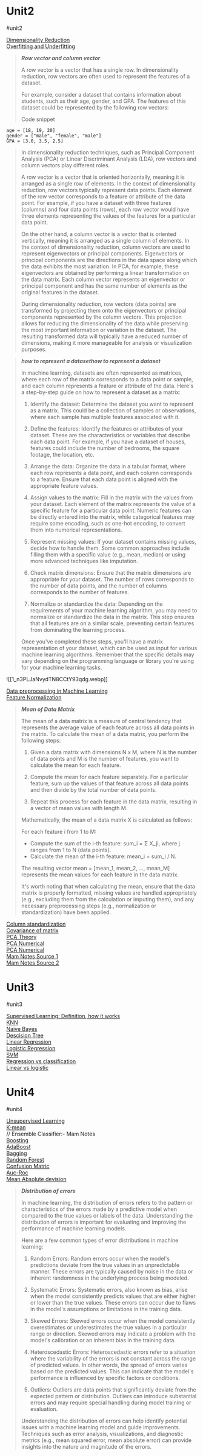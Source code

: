 
# Unit2
#unit2 

[Dimensionality Reduction](https://www.geeksforgeeks.org/dimensionality-reduction/)  
[Overfitting and Underfitting](https://www.geeksforgeeks.org/underfitting-and-overfitting-in-machine-learning/)  

> ***Row vector and column vector***
>
>   
> A row vector is a vector that has a single row. In dimensionality reduction, row vectors are often used to represent the features of a dataset.
>
> For example, consider a dataset that contains information about students, such as their age, gender, and GPA. The features of this dataset could be represented by the following row vectors:
>
> Code snippet
```
age = [18, 19, 20]
gender = ["male", "female", "male"]
GPA = [3.0, 3.5, 2.5]
```
>
> In dimensionality reduction techniques, such as Principal Component Analysis (PCA) or Linear Discriminant Analysis (LDA), row vectors and column vectors play different roles.
>
> A row vector is a vector that is oriented horizontally, meaning it is arranged as a single row of elements. In the context of dimensionality reduction, row vectors typically represent data points. Each element of the row vector corresponds to a feature or attribute of the data point. For example, if you have a dataset with three features (columns) and four data points (rows), each row vector would have three elements representing the values of the features for a particular data point.
>
> On the other hand, a column vector is a vector that is oriented vertically, meaning it is arranged as a single column of elements. In the context of dimensionality reduction, column vectors are used to represent eigenvectors or principal components. Eigenvectors or principal components are the directions in the data space along which the data exhibits the most variation. In PCA, for example, these eigenvectors are obtained by performing a linear transformation on the data matrix. Each column vector represents an eigenvector or principal component and has the same number of elements as the original features in the dataset.
>
>  During dimensionality reduction, row vectors (data points) are transformed by projecting them onto the eigenvectors or principal components represented by the column vectors. This projection allows for reducing the dimensionality of the data while preserving the most important information or variation in the dataset. The resulting transformed data will typically have a reduced number of dimensions, making it more manageable for analysis or visualization purposes.


>***how to represent a datasethow to represent a dataset***
>
>In machine learning, datasets are often represented as matrices, where each row of the matrix corresponds to a data point or sample, and each column represents a feature or attribute of the data. Here's a step-by-step guide on how to represent a dataset as a matrix:
>  
>  1. Identify the dataset: Determine the dataset you want to represent as a matrix. This could be a collection of samples or observations, where each sample has multiple features associated with it.
>  
>  2. Define the features: Identify the features or attributes of your dataset. These are the characteristics or variables that describe each data point. For example, if you have a dataset of houses, features could include the number of bedrooms, the square footage, the location, etc.
>  
>  3. Arrange the data: Organize the data in a tabular format, where each row represents a data point, and each column corresponds to a feature. Ensure that each data point is aligned with the appropriate feature values.
>  
>  4. Assign values to the matrix: Fill in the matrix with the values from your dataset. Each element of the matrix represents the value of a specific feature for a particular data point. Numeric features can be directly entered into the matrix, while categorical features may require some encoding, such as one-hot encoding, to convert them into numerical representations.
>  
>  5. Represent missing values: If your dataset contains missing values, decide how to handle them. Some common approaches include filling them with a specific value (e.g., mean, median) or using more advanced techniques like imputation.
>  
>  6. Check matrix dimensions: Ensure that the matrix dimensions are appropriate for your dataset. The number of rows corresponds to the number of data points, and the number of columns corresponds to the number of features.
>  
>  7. Normalize or standardize the data: Depending on the requirements of your machine learning algorithm, you may need to normalize or standardize the data in the matrix. This step ensures that all features are on a similar scale, preventing certain features from dominating the learning process.
>
>  Once you've completed these steps, you'll have a matrix representation of your dataset, which can be used as input for various machine learning algorithms. Remember that the specific details may vary depending on the programming language or library you're using for your machine learning tasks.


![[1_n3PLJaNvydTN8CCtY93qdg.webp]]

[Data preprocessing in Machine Learning](https://www.javatpoint.com/data-preprocessing-machine-learning)  
[Feature Normalization](https://www.javatpoint.com/normalization-in-machine-learning)  
> ***Mean of Data Matrix***
> 
> The mean of a data matrix is a measure of central tendency that represents the average value of each feature across all data points in the matrix. To calculate the mean of a data matrix, you perform the following steps:
>  
>  1. Given a data matrix with dimensions N x M, where N is the number of data points and M is the number of features, you want to calculate the mean for each feature.
>  
>  2. Compute the mean for each feature separately. For a particular feature, sum up the values of that feature across all data points and then divide by the total number of data points.
>  
>  3. Repeat this process for each feature in the data matrix, resulting in a vector of mean values with length M.
>  
>  Mathematically, the mean of a data matrix X is calculated as follows:
>  
>  For each feature i from 1 to M:
>  - Compute the sum of the i-th feature: sum_i = Σ X_ji, where j ranges from 1 to N (data points).
>  - Calculate the mean of the i-th feature: mean_i = sum_i / N.
>
> The resulting vector mean = [mean_1, mean_2, ..., mean_M] represents the mean values for each feature in the data matrix.
>
>  It's worth noting that when calculating the mean, ensure that the data matrix is properly formatted, missing values are handled appropriately (e.g., excluding them from the calculation or imputing them), and any necessary preprocessing steps (e.g., normalization or standardization) have been applied.


[Column standardization](https://medium.com/@jalesh.j/column-normalization-and-column-standardization-in-machine-learning-e056501056b)  
[Covariance of matrix](https://www.geeksforgeeks.org/covariance-matrix/)  
[PCA Theory](https://www.geeksforgeeks.org/ml-principal-component-analysispca/)  
[PCA Numerical](https://www.youtube.com/watch?v=v5vEP9HgdZM)  
[PCA Numerical](https://youtu.be/MLaJbA82nzk)  
[Mam Notes Source 1](https://dugamakash.medium.com/dimensionality-reduction-zero-to-hero-part-i-2a821ad80099)  
[Mam Notes Source 2](https://dugamakash.medium.com/dimensionality-reduction-zero-to-hero-part-ii-747bb1ff4012)  


# Unit3
#unit3 

[Supervised Learning: Definition, how it works](https://www.javatpoint.com/supervised-machine-learning)  
[KNN](https://www.javatpoint.com/k-nearest-neighbor-algorithm-for-machine-learning)  
[Naive Bayes](https://www.javatpoint.com/machine-learning-naive-bayes-classifier)  
[Descision Tree](https://www.javatpoint.com/machine-learning-decision-tree-classification-algorithm)  
[Linear Regression](https://www.javatpoint.com/linear-regression-in-machine-learning)  
[Logistic Regression](https://www.javatpoint.com/logistic-regression-in-machine-learning)  
[SVM](https://www.javatpoint.com/machine-learning-support-vector-machine-algorithm)  
[Regression vs classification](https://www.javatpoint.com/regression-vs-classification-in-machine-learning)  
[Linear vs logistic](https://www.javatpoint.com/linear-regression-vs-logistic-regression-in-machine-learning)  

# Unit4
#unit4

[Unsupervised Learning](https://www.javatpoint.com/unsupervised-machine-learning)  
[K-mean](https://www.javatpoint.com/k-means-clustering-algorithm-in-machine-learning)  
// Ensemble Classifier:- Mam Notes  
[Boosting](https://www.javatpoint.com/what-is-boosting-in-data-mining)  
[AdaBoost](https://www.analyticsvidhya.com/blog/2021/09/adaboost-algorithm-a-complete-guide-for-beginners/)  
[Bagging](https://www.simplilearn.com/tutorials/machine-learning-tutorial/bagging-in-machine-learning)  
[Random Forest](https://www.javatpoint.com/machine-learning-random-forest-algorithm)  
[Confusion Matric](https://www.javatpoint.com/confusion-matrix-in-machine-learning)  
[Auc-Roc](https://www.analyticsvidhya.com/blog/2019/08/11-important-model-evaluation-error-metrics/#Types_of_Predictive_Models)  
[Mean Absolute devision](https://www.geeksforgeeks.org/mean-absolute-deviation/)  

> ***Distribution of errors***
> 
> In machine learning, the distribution of errors refers to the pattern or characteristics of the errors made by a predictive model when compared to the true values or labels of the data. Understanding the distribution of errors is important for evaluating and improving the performance of machine learning models.
>  
>  Here are a few common types of error distributions in machine learning:
>  
>  1. Random Errors: Random errors occur when the model's predictions deviate from the true values in an unpredictable manner. These errors are typically caused by noise in the data or inherent randomness in the underlying process being modeled.
>  
>  2. Systematic Errors: Systematic errors, also known as bias, arise when the model consistently predicts values that are either higher or lower than the true values. These errors can occur due to flaws in the model's assumptions or limitations in the training data.
>  
>  3. Skewed Errors: Skewed errors occur when the model consistently overestimates or underestimates the true values in a particular range or direction. Skewed errors may indicate a problem with the model's calibration or an inherent bias in the training data.
>  
>  4. Heteroscedastic Errors: Heteroscedastic errors refer to a situation where the variability of the errors is not constant across the range of predicted values. In other words, the spread of errors varies based on the predicted values. This can indicate that the model's performance is influenced by specific factors or conditions.
>  
>  5. Outliers: Outliers are data points that significantly deviate from the expected pattern or distribution. Outliers can introduce substantial errors and may require special handling during model training or evaluation.
>  
>  Understanding the distribution of errors can help identify potential issues with a machine learning model and guide improvements. Techniques such as error analysis, visualizations, and diagnostic metrics (e.g., mean squared error, mean absolute error) can provide insights into the nature and magnitude of the errors.







